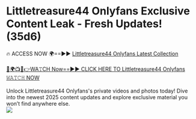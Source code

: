 # Littletreasure44 Onlyfans Exclusive Content Leak - Fresh Updates! (35d6)

🔥 ACCESS NOW 🌍==►► <a href="https://tinyurl.com/kvy9nzfs" rel="nofollow">Littletreasure44 Onlyfans Latest Collection</a>
<br><br>
[🔴🌍📺📱👉WA𝚃CH Now==►► CLICK HERE TO Littletreasure44 Onlyfans 𝚆𝙰𝚃𝙲𝙷 NOW](https://tinyurl.com/kvy9nzfs)
<br><br>
Unlock Littletreasure44 Onlyfans's private videos and photos today! Dive into the newest 2025 content updates and explore exclusive material you won’t find anywhere else.
<br>
<a href="https://tinyurl.com/kvy9nzfs" rel="nofollow" data-target="animated-image.originalLink"><img src="https://camo.githubusercontent.com/8a4f000d20f83aca3bf7ec5f350d767afa0574a8a352519fd8cfa583a6f93a33/68747470733a2f2f692e696d6775722e636f6d2f644a486b345a712e676966" data-canonical-src="https://i.imgur.com/dJHk4Zq.gif" style="max-width: 100%; display: inline-block;" data-target="animated-image.originalImage"></a>
<br>
